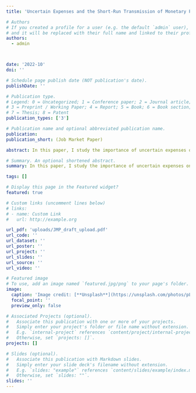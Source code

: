 ```yaml
---
title: 'Uncertain Expenses and the Short-Run Transmission of Monetary Policy (Job Market Paper)'

# Authors
# If you created a profile for a user (e.g. the default `admin` user), write the username (folder name) here
# and it will be replaced with their full name and linked to their profile.
authors:
  - admin



date: '2022-10'
doi: ''

# Schedule page publish date (NOT publication's date).
publishDate: ''

# Publication type.
# Legend: 0 = Uncategorized; 1 = Conference paper; 2 = Journal article;
# 3 = Preprint / Working Paper; 4 = Report; 5 = Book; 6 = Book section;
# 7 = Thesis; 8 = Patent
publication_types: ['3']

# Publication name and optional abbreviated publication name.
publication: 
publication_short: (Job Market Paper)

abstract: In this paper, I study the importance of uncertain expenses on household's savings. Using data from the Consumer Expenditure Survey (CEX) I document that uncertain expenses represent a significant fraction of total expenses (14.5%), and that they are an important driver of the short-run consumption response to monetary policy shocks. I develop a heterogeneous-agent incomplete markets model with two assets, money and bonds; where households use the two assets to self-insure against income and expenditure uncertainty. A timing friction in the portfolio choice problem, together with frictions in the goods market, lead households to hold extra liquidity relative to their total consumption level. I show that self insurance motives towards expenditure risk entail a novel direct channel for the transmission of monetary policy to consumption, through household's optimal portfolio rebalancing in response to changes in the policy rate. In addition, the model generates concentration in the distribution of money holdings consistent with the data, a feature hard to reconcile with traditional transaction motives for money demand.

# Summary. An optional shortened abstract.
summary: In this paper, I study the importance of uncertain expenses on household's savings. Using data from the Consumer Expenditure Survey (CEX) I document that uncertain expenses represent a significant fraction of total expenses (14.5%), and that they are an important driver of the short-run consumption response to monetary policy shocks. I develop a heterogeneous-agent incomplete markets model with two assets, money and bonds; where households use the two assets to self-insure against income and expenditure uncertainty. A timing friction in the portfolio choice problem, together with frictions in the goods market, lead households to hold extra liquidity relative to their total consumption level. I show that self insurance motives towards expenditure risk entail a novel direct channel for the transmission of monetary policy to consumption, through household's optimal portfolio rebalancing in response to changes in the policy rate. In addition, the model generates concentration in the distribution of money holdings consistent with the data, a feature hard to reconcile with traditional transaction motives for money demand.

tags: []

# Display this page in the Featured widget?
featured: true

# Custom links (uncomment lines below)
# links:
# - name: Custom Link
#   url: http://example.org

url_pdf: 'uploads/JMP_draft_upload.pdf'
url_code: ''
url_dataset: ''
url_poster: ''
url_project: ''
url_slides: ''
url_source: ''
url_video: ''

# Featured image
# To use, add an image named `featured.jpg/png` to your page's folder.
image:
  caption: 'Image credit: [**Unsplash**](https://unsplash.com/photos/pLCdAaMFLTE)'
  focal_point: ''
  preview_only: false

# Associated Projects (optional).
#   Associate this publication with one or more of your projects.
#   Simply enter your project's folder or file name without extension.
#   E.g. `internal-project` references `content/project/internal-project/index.md`.
#   Otherwise, set `projects: []`.
projects: []

# Slides (optional).
#   Associate this publication with Markdown slides.
#   Simply enter your slide deck's filename without extension.
#   E.g. `slides: "example"` references `content/slides/example/index.md`.
#   Otherwise, set `slides: ""`.
slides: ''
---
```

